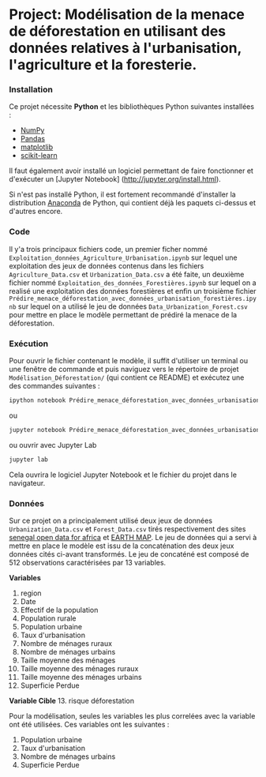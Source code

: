# Project: Modélisation de la menace de déforestation en utilisant des données relatives à l'urbanisation, l'agriculture et la foresterie. 

### Installation

Ce projet nécessite **Python** et les bibliothèques Python suivantes installées :

- [NumPy](http://www.numpy.org/)
- [Pandas](http://pandas.pydata.org/)
- [matplotlib](http://matplotlib.org/)
- [scikit-learn](http://scikit-learn.org/stable/)

Il faut également avoir installé un logiciel permettant de faire fonctionner et d'exécuter un [Jupyter Notebook] (http://jupyter.org/install.html).

Si n'est pas installé Python, il est fortement recommandé d'installer la distribution [Anaconda](https://www.anaconda.com/download/) de Python, qui contient déjà les paquets ci-dessus et d'autres encore. 


### Code

Il y'a trois principaux fichiers code, un premier ficher nommé `Exploitation_données_Agriculture_Urbanisation.ipynb` sur lequel une exploitation des jeux de données contenus dans les fichiers `Agriculture_Data.csv` et `Urbanization_Data.csv` a été faite, un deuxième fichier nommé `Exploitation_des_données_Forestières.ipynb` sur lequel on a realisé une exploitation des données forestières et enfin un troisième fichier `Prédire_menace_déforestation_avec_données_urbanisation_forestières.ipynb` sur lequel on a utilisé le jeu de données `Data_Urbanization_Forest.csv` pour mettre en place le modèle permettant de prédiré la menace de la déforestation.


### Exécution

Pour ouvrir le fichier contenant le modèle, il suffit d'utiliser un terminal ou une fenêtre de commande et puis naviguez vers le répertoire de projet `Modélisation_Déforestation/` (qui contient ce README) et exécutez une des commandes suivantes :

```bash
ipython notebook Prédire_menace_déforestation_avec_données_urbanisation_forestières.ipynb
```  
ou
```bash
jupyter notebook Prédire_menace_déforestation_avec_données_urbanisation_forestières.ipynb
```
ou ouvrir avec Jupyter Lab
```bash
jupyter lab
```

Cela ouvrira le logiciel Jupyter Notebook et le fichier du projet dans le navigateur.

### Données 

Sur ce projet on a principalement utilisé deux jeux de données `Urbanization_Data.csv` et `Forest_Data.csv` tirés respectivement des sites [senegal open data for africa](https://senegal.opendataforafrica.org/) et [EARTH MAP](https://earthmap.org/). Le jeu de données qui a servi à mettre en place le modèle est issu de la concaténation des deux jeux données cités ci-avant transformés. Le jeu de concaténé est composé de 512 observations caractérisées par 13 variables. 

**Variables**
1.  region
2.  Date
3.  Effectif de la population 
4.  Population rurale
5.  Population urbaine 
6.  Taux d'urbanisation 
7.  Nombre de ménages ruraux
8.  Nombre de ménages urbains 
9.  Taille moyenne des ménages 
10.  Taille moyenne des ménages ruraux 
11.  Taille moyenne des ménages urbains 
12.  Superficie Perdue 

**Variable Cible**
13. risque déforestation

Pour la modélisation, seules les variables les plus correlées avec la variable ont été utilisées. Ces variables ont les suivantes :
1. Population urbaine
2. Taux d'urbanisation
3. Nombre de ménages urbains 
4. Superficie Perdue
